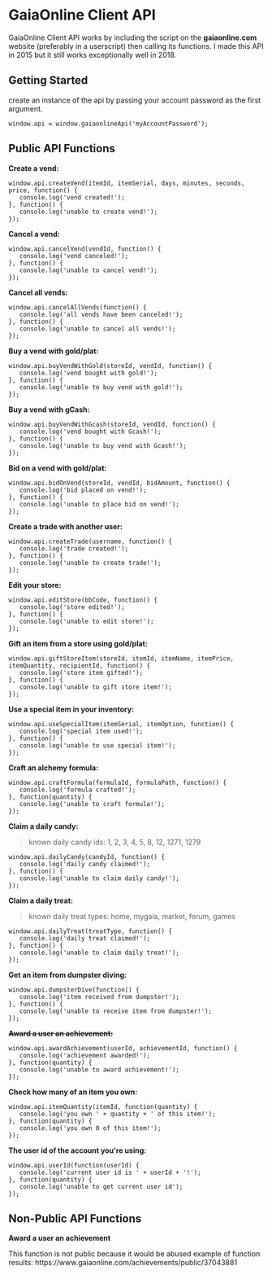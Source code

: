 # GaiaOnline Client API
GaiaOnline Client API works by including the script on the <b>gaiaonline.com</b> website (preferably in a userscript) then calling its functions. I made this API in 2015 but it still works exceptionally well in 2018.

## Getting Started
create an instance of the api by passing your account password as the first argument.
```JS
window.api = window.gaiaonlineApi('myAccountPassword');
```

## Public API Functions
**Create a vend:**
```JS
window.api.createVend(itemId, itemSerial, days, minutes, seconds, price, function() {
   console.log('vend created!');
}, function() {
   console.log('unable to create vend!');
});
```
**Cancel a vend:**
```JS
window.api.cancelVend(vendId, function() {
   console.log('vend canceled!');
}, function() {
   console.log('unable to cancel vend!');
});
```
**Cancel all vends:**
```JS
window.api.cancelAllVends(function() {
   console.log('all vends have been canceled!');
}, function() {
   console.log('unable to cancel all vends!');
});
```
**Buy a vend with gold/plat:**
```JS
window.api.buyVendWithGold(storeId, vendId, function() {
   console.log('vend bought with gold!');
}, function() {
   console.log('unable to buy vend with gold!');
});
```
**Buy a vend with gCash:**
```JS
window.api.buyVendWithGcash(storeId, vendId, function() {
   console.log('vend bought with Gcash!');
}, function() {
   console.log('unable to buy vend with Gcash!');
});
```
**Bid on a vend with gold/plat:**
```JS
window.api.bidOnVend(storeId, vendId, bidAmount, function() {
   console.log('bid placed on vend!');
}, function() {
   console.log('unable to place bid on vend!');
});
```
**Create a trade with another user:**
```JS
window.api.createTrade(username, function() {
   console.log('trade created!');
}, function() {
   console.log('unable to create trade!');
});
```
**Edit your store:**
```JS
window.api.editStore(bbCode, function() {
   console.log('store edited!');
}, function() {
   console.log('unable to edit store!');
});
```
**Gift an item from a store using gold/plat:**
```JS
window.api.giftStoreItem(storeId, itemId, itemName, itemPrice, itemQuantity, recipientId, function() {
   console.log('store item gifted!');
}, function() {
   console.log('unable to gift store item!');
});
```
**Use a special item in your inventory:**
```JS
window.api.useSpecialItem(itemSerial, itemOption, function() {
   console.log('special item used!');
}, function() {
   console.log('unable to use special item!');
});
```
**Craft an alchemy formula:**
```JS
window.api.craftFormula(formulaId, formulaPath, function() {
   console.log('formula crafted!');
}, function(quantity) {
   console.log('unable to craft formula!');
});
```
**Claim a daily candy:**
> known daily candy ids: 1, 2, 3, 4, 5, 8, 12, 1271, 1279
```JS
window.api.dailyCandy(candyId, function() {
   console.log('daily candy claimed!');
}, function() {
   console.log('unable to claim daily candy!');
});
```
**Claim a daily treat:**
> known daily treat types: home, mygaia, market, forum, games
```JS
window.api.dailyTreat(treatType, function() {
   console.log('daily treat claimed!');
}, function() {
   console.log('unable to claim daily treat!');
});
```
**Get an item from dumpster diving:**
```JS
window.api.dumpsterDive(function() {
   console.log('item received from dumpster!');
}, function() {
   console.log('unable to receive item from dumpster!');
});
```
~~**Award a user an achievement:**~~
```JS
window.api.awardAchievement(userId, achievementId, function() {
   console.log('achievement awarded!');
}, function(quantity) {
   console.log('unable to award achievement!');
});
```
**Check how many of an item you own:**
```JS
window.api.itemQuantity(itemId, function(quantity) {
   console.log('you own ' + quantity + ' of this item!');
}, function(quantity) {
   console.log('you own 0 of this item!');
});
```
**The user id of the account you're using:**
```JS
window.api.userId(function(userId) {
   console.log('current user id is ' + userId + '!');
}, function(quantity) {
   console.log('unable to get current user id');
});
```

## Non-Public API Functions
**Award a user an achievement**
<p>This function is not public because it would be abused example of function results: https://www.gaiaonline.com/achievements/public/37043881</p>
